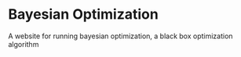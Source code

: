 # Bayesian Optimization 
A website for running bayesian optimization, a black box optimization algorithm
